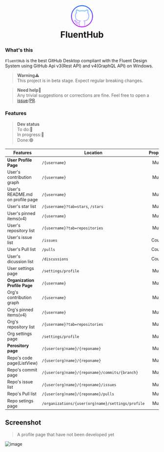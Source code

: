 <h1 align="center">
  <img alt="Logo" src="FluentHub/Assets/AppTiles/StoreLogo.scale-400.png" width="72" />
  <br/>
  FluentHub
</h1>

### What's this

`FluentHub` is the best GitHub Desktop compliant with the Fluent Design System using GitHub Api v3(Rest API) and v4(GraphQL API) on Windows.

> **Warning**⚠️<br> This project is in beta stage. Expect regular breaking changes.

>**Need help**🔧<br/>Any trivial suggestions or corrections are fine. Feel free to open a [issue](https://github.com/onein528/FluentHub/issues/new)/[PR](https://github.com/onein528/FluentHub/compare).

### Features

> **Dev status**<br/>To do:🔴<br/>In progress:🔵<br/>Done:🟢

Features|Location|Proprity|Dev
---|---|:---:|:---:
**User Profile Page**|`/{username}`|Must|🔵
User's contribution graph|`/{username}`|Must|🔵
User's README.md on profile page|`/{username}`|Must|🔵
User's star list|`/{username}?tab=stars`, `/stars`|Must|🔵
User's pinned items(v4)|`/{username}`|Must|🔵
User's repository list|`/{username}?tab=repositories`|Must|🔵
User's issue list|`/issues`|Could|🔴
User's Pull list|`/pulls`|Could|🔴
User's dicussion list|`/discussions`|Could|🔴
User settings page|`/settings/profile`|Must|🔴
**Organization Profile Page**|`/{username}`|Must|🔴
Org's contribution graph|`/{username}`|Must|🔴
Org's pinned items(v4)|`/{username}`|Must|🔴
Org's repository list|`/{username}?tab=repositories`|Must|🔴
Org settings page|`/settings/profile`|Must|🔴
**Perository page**|`/{user(org)name}/{reponame}`|Must|🔴
Repo's code page(ListView)|`/{user(org)name}/{reponame}`|Must|🔴
Repo's commit page|`/{user(org)name}/{reponame}/commits/{branch}`|Must|🔴
Repo's issue list|`/{user(org)name}/{reponame}/issues`|Must|🔴
Repo's Pull list|`/{user(org)name}/{reponame}/pulls`|Must|🔴
Repo setings page|`/organizations/{user(org)name}/settings/profile`|Must|🔴


## Screenshot
> A profile page that have not been developed yet

![image](https://user-images.githubusercontent.com/62196528/150060338-2acba5ca-10ac-4c04-b340-7dbbb99a4dbf.png)
